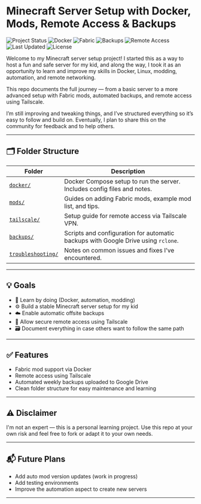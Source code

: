 # Minecraft Server Setup with Docker, Mods, Remote Access & Backups

![Project Status](https://img.shields.io/badge/status-learning-informational)
![Docker](https://img.shields.io/badge/docker-ready-blue?logo=docker)
![Fabric](https://img.shields.io/badge/fabric-blueviolet)
![Backups](https://img.shields.io/badge/backup-automated-success)
![Remote Access](https://img.shields.io/badge/remote%20access-tailscale-blue?logo=tailscale)
![Last Updated](https://img.shields.io/github/last-commit/ulen7/Minecraft_Ulen)
![License](https://img.shields.io/badge/license-MIT-green)

Welcome to my Minecraft server setup project! I started this as a way to host a fun and safe server for my kid, and along the way, I took it as an opportunity to learn and improve my skills in Docker, Linux, modding, automation, and remote networking.

This repo documents the full journey — from a basic server to a more advanced setup with Fabric mods, automated backups, and remote access using Tailscale.

I’m still improving and tweaking things, and I’ve structured everything so it’s easy to follow and build on. Eventually, I plan to share this on the community for feedback and to help others.

---

## 🗂 Folder Structure

| Folder | Description |
|--------|-------------|
| [`docker/`](./docker) | Docker Compose setup to run the server. Includes config files and notes. |
| [`mods/`](./mods) | Guides on adding Fabric mods, example mod list, and tips. |
| [`tailscale/`](./tailscale) | Setup guide for remote access via Tailscale VPN. |
| [`backups/`](./backups) | Scripts and configuration for automatic backups with Google Drive using `rclone`. |
| [`troubleshooting/`](./troubleshooting) | Notes on common issues and fixes I’ve encountered. |

---

## 💡 Goals

- 🧠 Learn by doing (Docker, automation, modding)
- ⚙️ Build a stable Minecraft server setup for my kid
- ☁️ Enable automatic offsite backups
- 🔐 Allow secure remote access using Tailscale
- 🗃️ Document everything in case others want to follow the same path

---

## ✅ Features

- Fabric mod support via Docker
- Remote access using Tailscale
- Automated weekly backups uploaded to Google Drive
- Clean folder structure for easy maintenance and learning

---

## ⚠️ Disclaimer

I'm not an expert — this is a personal learning project. Use this repo at your own risk and feel free to fork or adapt it to your own needs.

---

## 📬 Future Plans

- Add auto mod version updates (work in progress)
- Add testing environments
- Improve the automation aspect to create new servers

---

